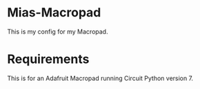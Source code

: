 # Mias-Macropad
This is my config for my Macropad.

# Requirements
This is for an Adafruit Macropad running Circuit Python version 7. 
